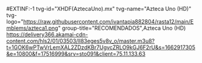 #EXTINF:-1 tvg-id="XHDF(AztecaUno).mx" tvg-name="Azteca Uno (HD)" tvg-logo="https://raw.githubusercontent.com/ivantapia882804/rasta12/main/Emblems/azteca1.png" group-title="RECOMENDADOS",Azteca Uno (HD) https://delivery366.akamai-cdn-content.com/hls2/01/03503/ll83eges5v8v_o/master.m3u8?t=1GOK6wPTwVrLemXAL2ZDzdKBr7UgvcZRLO9kGJ6F2rU&s=1662917305&e=10800&f=17516999&srv=sto091&client=75.11.133.63
